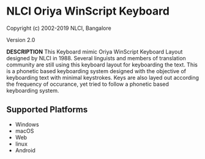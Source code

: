 # NLCI Oriya WinScript Keyboard

Copyright (c) 2002-2019 NLCI, Bangalore

Version 2.0

__DESCRIPTION__
This Keyboard mimic Oriya WinScript Keyboard Layout designed by NLCI in 1988. Several linguists and members of translation community are still using this keyboard layout for keyboarding the text. This is a phonetic based keyboarding system designed with the objective of keyboarding text with minimal keystrokes. Keys are also layed out according the frequency of occurance, yet tried to follow a phonetic based keyboarding system.


## Supported Platforms
 * Windows
 * macOS
 * Web
 * linux
 * Android
